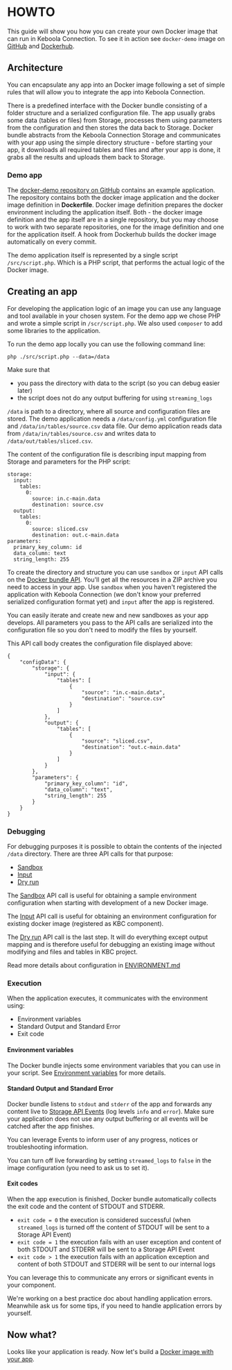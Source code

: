 # HOWTO

This guide will show you how you can create your own Docker image that can run in Keboola Connection. To see it in action see `docker-demo` image on [GitHub](https://github.com/keboola/docker-demo) and [Dockerhub](https://registry.hub.docker.com/u/keboola/docker-demo/).


## Architecture

You can encapsulate any app into an Docker image following a set of simple rules that will allow you to integrate the app into Keboola Connection.

There is a predefined interface with the Docker bundle consisting of a folder structure and a serialized configuration file. The app usually grabs some data (tables or files) from Storage, processes them using parameters from the configuration and then stores the data back to Storage. Docker bundle abstracts from the Keboola Connection Storage and communicates with your app using the simple directory structure - before starting your app, it downloads all required tables and files and after your app is done, it grabs all the results and uploads them back to Storage.

### Demo app

The [docker-demo repository on GitHub](https://github.com/keboola/docker-demo) contains an example application. The repository contains both the docker image application and the docker image definition in **Dockerfile**. Docker image definition prepares the docker environment including the application itself. Both - the docker image definition and the app itself are in a single repository, but you may choose to work with two separate repositories, one for the image definition and one for the application itself. A hook from Dockerhub builds the docker image automatically on every commit.  

The demo application itself is represented by a single script `/src/script.php`. Which is a PHP script, that performs the actual logic of the Docker image.


## Creating an app


For developing the application logic of an image you can use any language and tool available in your chosen system. For the demo app we chose PHP and wrote a simple script in `/scr/script.php`. We also used `composer` to add some libraries to the application.

To run the demo app locally you can use the following command line:

	php ./src/script.php --data=/data

Make sure that 

  - you pass the directory with data to the script (so you can debug easier later)
  - the script does not do any output buffering for using `streaming_logs`
	
`/data` is path to a directory, where all source and configuration files are stored. The demo application needs a `/data/config.yml` configuration file and `/data/in/tables/source.csv` data file.
Our demo application reads data from `/data/in/tables/source.csv` and writes data to `/data/out/tables/sliced.csv`.

The content of the configuration file is describing input mapping from Storage and parameters for the PHP script:

	storage:
	  input:
	    tables:
	      0:
	        source: in.c-main.data
	        destination: source.csv
	  output:
	    tables:
	      0:
	        source: sliced.csv
	        destination: out.c-main.data
	parameters: 
	  primary_key_column: id
	  data_column: text
	  string_length: 255
	    	  	  	  	  
To create the directory and structure you can use `sandbox` or `input` API calls on the [Docker bundle API](http://docs.kebooladocker.apiary.io/#reference/sandbox). You'll get all the resources in a ZIP archive you need to access in your app. Use `sandbox` when you haven't registered the application with Keboola Connection (we don't know your preferred serialized configuration format yet) and `input` after the app is registered.

You can easily iterate and create new and new sandboxes as your app develops. All parameters you pass to the API calls are serialized into the configuration file so you don't need to modify the files by yourself.

This API call body creates the configuration file displayed above:
	    	  	  	  	  
	{
		"configData": {
			"storage": {
				"input": {
					"tables": [
						{
							"source": "in.c-main.data",
							"destination": "source.csv"
						}
					]
				},
				"output": {
					"tables": [
						{
							"source": "sliced.csv",
							"destination": "out.c-main.data"
						}
					]
				}
			},
			"parameters": {
				"primary_key_column": "id",
				"data_column": "text",
				"string_length": 255
			}
		}
	}
  
  
### Debugging

For debugging purposes it is possible to obtain the contents of the injected `/data` directory. There are three API calls for that purpose:
  
  - [Sandbox](http://docs.kebooladocker.apiary.io/#reference/sandbox/sandbox/create-a-sandbox-job)
  - [Input](http://docs.kebooladocker.apiary.io/#reference/sandbox/input-data/create-an-input-job)
  - [Dry run](http://docs.kebooladocker.apiary.io/#reference/sandbox/dry-run/create-a-dry-run-job)

The [Sandbox](http://docs.kebooladocker.apiary.io/#reference/sandbox) API call is useful for obtaining a sample environment configuration when starting with development of a new Docker image. 

The [Input](http://docs.kebooladocker.apiary.io/#reference/input) API call is useful for obtaining an environment configuration for existing docker image (registered as KBC component). 

The [Dry run](http://docs.kebooladocker.apiary.io/#reference/dry-run) API call is the last step. It will do everything except output mapping and is therefore useful for debugging an existing image without modifying and files and tables in KBC project.

Read more details about configuration in [ENVIRONMENT.md](ENVIRONMENT.md)

### Execution

When the application executes, it communicates with the environment using:

  - Environment variables
  - Standard Output and Standard Error
  - Exit code

#### Environment variables

The Docker bundle injects some environment variables that you can use in your script. See [Environment variables](https://github.com/keboola/docker-bundle/blob/master/ENVIRONMENT.md#environment-variables) for more details.

#### Standard Output and Standard Error

Docker bundle listens to `stdout` and `stderr` of the app and forwards any content live to [Storage API Events](http://docs.keboola.apiary.io/#events) (log levels `info` and `error`). Make sure your application does not use any output buffering or all events will be catched after the app finishes.

You can leverage Events to inform user of any progress, notices or troubleshooting information.

You can turn off live forwarding by setting `streamed_logs` to `false` in the image configuration (you need to ask us to set it).

#### Exit codes

When the app execution is finished, Docker bundle automatically collects the exit code and the content of STDOUT and STDERR.

  - `exit code = 0` the execution is considered successful (when `streamed_logs` is turned off the content of STDOUT will be sent to a Storage API Event)
  - `exit code = 1` the execution fails with an user exception and content of both STDOUT and STDERR will be sent to a Storage API Event
  - `exit code > 1` the execution fails with an application exception and content of both STDOUT and STDERR will be sent to our internal logs
  
You can leverage this to communicate any errors or significant events in your component. 

We're working on a best practice doc about handling application errors. Meanwhile ask us for some tips, if you need to handle application errors by yourself.

## Now what?

Looks like your application is ready. Now let's build a [Docker image with your app](HOWTO-DOCKERFILE.md).
